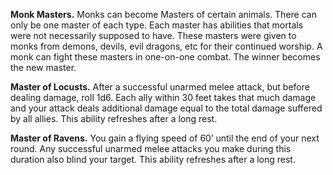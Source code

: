 **Monk Masters.** Monks can become Masters of certain animals. There can only be one master of each type. Each master has abilities that mortals were not necessarily supposed to have. These masters were given to monks from demons, devils, evil dragons, etc for their continued worship. A monk can fight these masters in one-on-one combat. The winner becomes the new master.

**Master of Locusts.** After a successful unarmed melee attack, but before dealing damage, roll 1d6. Each ally within 30 feet takes that much damage and your attack deals additional damage equal to the total damage suffered by all allies. This ability refreshes after a long rest.

**Master of Ravens.** You gain a flying speed of 60’ until the end of your next round. Any successful unarmed melee attacks you make during this duration also blind your target. This ability refreshes after a long rest.